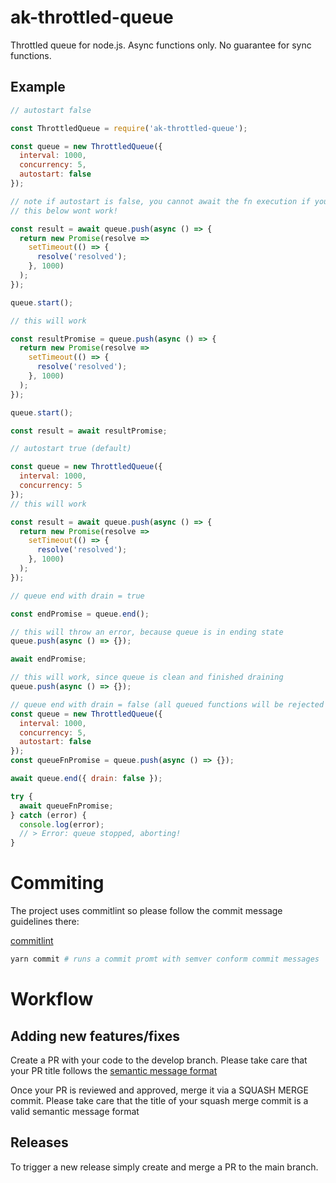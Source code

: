 # ak-throttled-queue

Throttled queue for node.js. Async functions only. No guarantee for sync functions.

## Example

```js
// autostart false

const ThrottledQueue = require('ak-throttled-queue');

const queue = new ThrottledQueue({
  interval: 1000,
  concurrency: 5,
  autostart: false
});

// note if autostart is false, you cannot await the fn execution if you are in the same scope since this will block
// this below wont work!

const result = await queue.push(async () => {
  return new Promise(resolve =>
    setTimeout(() => {
      resolve('resolved');
    }, 1000)
  );
});

queue.start();

// this will work

const resultPromise = queue.push(async () => {
  return new Promise(resolve =>
    setTimeout(() => {
      resolve('resolved');
    }, 1000)
  );
});

queue.start();

const result = await resultPromise;

// autostart true (default)

const queue = new ThrottledQueue({
  interval: 1000,
  concurrency: 5
});
// this will work

const result = await queue.push(async () => {
  return new Promise(resolve =>
    setTimeout(() => {
      resolve('resolved');
    }, 1000)
  );
});

// queue end with drain = true

const endPromise = queue.end();

// this will throw an error, because queue is in ending state
queue.push(async () => {});

await endPromise;

// this will work, since queue is clean and finished draining
queue.push(async () => {});

// queue end with drain = false (all queued functions will be rejected with an error
const queue = new ThrottledQueue({
  interval: 1000,
  concurrency: 5,
  autostart: false
});
const queueFnPromise = queue.push(async () => {});

await queue.end({ drain: false });

try {
  await queueFnPromise;
} catch (error) {
  console.log(error);
  // > Error: queue stopped, aborting!
}
```

# Commiting

The project uses commitlint so please follow the commit message guidelines there:

[commitlint](https://github.com/conventional-changelog/commitlint)

```bash
yarn commit # runs a commit promt with semver conform commit messages
```

# Workflow

## Adding new features/fixes

Create a PR with your code to the develop branch. Please take care that your PR title follows the [semantic message format](https://github.com/semantic-release/semantic-release#commit-message-format)

Once your PR is reviewed and approved, merge it via a SQUASH MERGE commit. Please take care that the title of your squash merge commit is
a valid semantic message format

## Releases

To trigger a new release simply create and merge a PR to the main branch.

